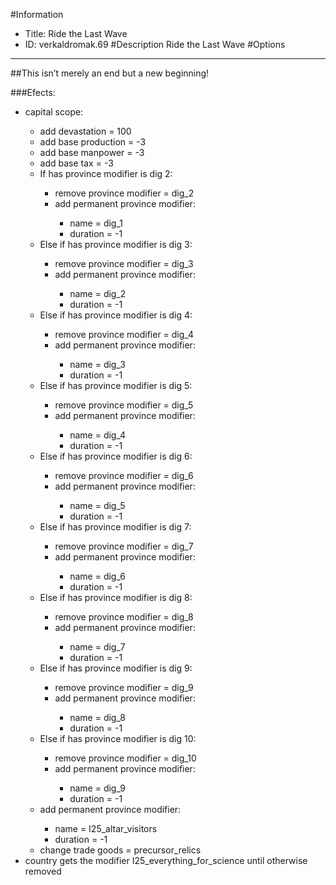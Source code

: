 #Information
 - Title: Ride the Last Wave
 - ID: verkaldromak.69
#Description
Ride the Last Wave
#Options

___
##This isn’t merely an end but a new beginning!

###Efects:<ul><li>capital scope:</li><ul><li>add devastation = 100</li><li>add base production = -3</li><li>add base manpower = -3</li><li>add base tax = -3</li><li>If has province modifier is dig 2:</li><ul><li>remove province modifier = dig_2</li><li>add permanent province modifier:</li><ul><li>name = dig_1</li><li>duration = -1</li></ul></ul><li>Else if has province modifier is dig 3:</li><ul><li>remove province modifier = dig_3</li><li>add permanent province modifier:</li><ul><li>name = dig_2</li><li>duration = -1</li></ul></ul><li>Else if has province modifier is dig 4:</li><ul><li>remove province modifier = dig_4</li><li>add permanent province modifier:</li><ul><li>name = dig_3</li><li>duration = -1</li></ul></ul><li>Else if has province modifier is dig 5:</li><ul><li>remove province modifier = dig_5</li><li>add permanent province modifier:</li><ul><li>name = dig_4</li><li>duration = -1</li></ul></ul><li>Else if has province modifier is dig 6:</li><ul><li>remove province modifier = dig_6</li><li>add permanent province modifier:</li><ul><li>name = dig_5</li><li>duration = -1</li></ul></ul><li>Else if has province modifier is dig 7:</li><ul><li>remove province modifier = dig_7</li><li>add permanent province modifier:</li><ul><li>name = dig_6</li><li>duration = -1</li></ul></ul><li>Else if has province modifier is dig 8:</li><ul><li>remove province modifier = dig_8</li><li>add permanent province modifier:</li><ul><li>name = dig_7</li><li>duration = -1</li></ul></ul><li>Else if has province modifier is dig 9:</li><ul><li>remove province modifier = dig_9</li><li>add permanent province modifier:</li><ul><li>name = dig_8</li><li>duration = -1</li></ul></ul><li>Else if has province modifier is dig 10:</li><ul><li>remove province modifier = dig_10</li><li>add permanent province modifier:</li><ul><li>name = dig_9</li><li>duration = -1</li></ul></ul><li>add permanent province modifier:</li><ul><li>name = I25_altar_visitors</li><li>duration = -1</li></ul><li>change trade goods = precursor_relics</li></ul><li>country gets the modifier I25_everything_for_science until otherwise removed</li></ul>
